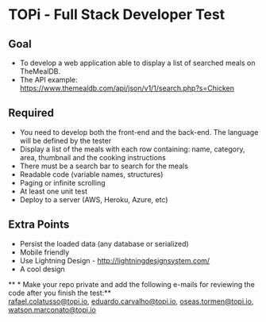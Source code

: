 # TOPi - Full Stack Developer Test

## Goal
- To develop a web application able to display a list of searched meals on TheMealDB. 
- The API example: https://www.themealdb.com/api/json/v1/1/search.php?s=Chicken

## Required
- You need to develop both the front-end and the back-end. The language will be defined by the tester
- Display a list of the meals with each row containing: name, category, area, thumbnail and the cooking instructions
- There must be a search bar to search for the meals
- Readable code (variable names, structures)
- Paging or infinite scrolling
- At least one unit test
- Deploy to a server (AWS, Heroku, Azure, etc)

## Extra Points
- Persist the loaded data (any database or serialized)
- Mobile friendly
- Use Lightning Design - http://lightningdesignsystem.com/
- A cool design  


** * Make your repo private and add the following e-mails for reviewing the code after you finish the test:**  
rafael.colatusso@topi.io, eduardo.carvalho@topi.io, oseas.tormen@topi.io, watson.marconato@topi.io
